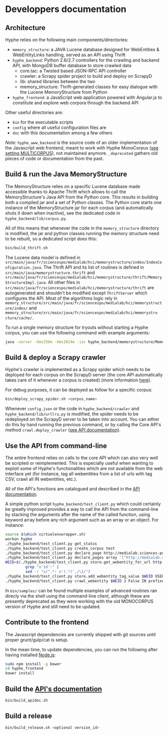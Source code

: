 # Developpers documentation

## Architecture

Hyphe relies on the following main components/directories:

- `memory_structure`: a JAVA Lucene database designed for WebEntities & WebEntityLinks handling, served as an API using Thrift
- `hyphe_backend`: Python 2.6/2.7 controllers for the crawling and backend API, with MongoDB buffer database to store crawled data
  + core.tac: a Twisted based JSON-RPC API controller
  + crawler: a Scrapy spider project to build and deploy on ScrapyD
  + lib: shared libraries between the two
  + memory_structure: Thrift-generated classes for easy dialogue with the Lucene MemoryStructure from Python
- `hyphe_frontend`: a JavaScript web application powered with Angular.js to constitute and explore web corpora through the backend API

Other useful directories are:
- `bin` for the executable scripts
- `config` where all useful configuration files are
- `doc` with this documentation among a few others

_Note:_ `hyphe_www_backend` is the source code of an older implementation of the Javascript web frontend, meant to work with Hyphe MonoCorpus ([see setting MULTICORPUS](config.md)), not maintained anymore. `_deprecated` gathers old pieces of code or documentation from the past.


## Build & run the Java MemoryStructure

The MemoryStructure relies on a specific Lucene database made accessible thanks to Apache Thrift which allows to call the MemoryStructure's Java API from the Python core. This results in building both a compiled jar and a set of Python classes. The Python core starts one instance of the MemoryStructure jar for each corpus (and automatically shuts it down when inactive), see the dedicated code in `hyphe_backend/lib/corpus.py`.

All of this means that whenever the code in the `memory_structure` directory is modified, the jar and python classes running the memory structure need to be rebuilt, so a dedicated script does this:
```bash
bin/build_thrift.sh
```

The Lucene data model is defined in `src/main/java/fr/sciencespo/medialab/hci/memorystructure/index/IndexConfiguration.java`.
The Thrift API and its list of routines is defined in `src/main/java/memorystructure.thrift` and `src/main/java/fr/sciencespo/medialab/hci/memorystructure/thrift/MemoryStructureImpl.java`. All other files in `src/main/java/fr/sciencespo/medialab/hci/memorystructure/thrift` are autogenerated and shouldn't be modified except `ThriftServer` which configures the API.
Most of the algorithms logic rely in `memory_structure/src/main/java/fr/sciencespo/medialab/hci/memorystructure/index/` and `memory_structure/src/main/java/fr/sciencespo/medialab/hci/memorystru
cture/cache/`.

To run a single memory structure for tryouts without starting a Hyphe corpus, you can use the following command with example arguments:
```bash
java -server -Xms256m -Xmx1024m -jar hyphe_backend/memorystructure/MemoryStructureExecutable.jar log.level=DEBUG thrift.port=13500 corpus=TEST
```


## Build & deploy a Scrapy crawler

Hyphe's crawler is implemented as a Scrapy spider which needs to be deployed for each corpus on the ScrapyD server (the core API automatically takes care of it whenever a corpus is created) (more information [here](https://github.com/medialab/Hypertext-Corpus-Initiative/wiki/Scrapy-implementation-proposal)).

For debug purposes, it can be deployed as follow for a specific corpus:
```bash
bin/deploy_scrapy_spider.sh <corpus_name>
```

Whenever `config.json` or the code in `hyphe_backend/crawler` and `hyphe_backend/lib/urllru.py` is modified, the spider needs to be redeployed on the ScrapyD server to be taken into account. You can either do this by hand running the previous command, or by calling the Core API's method `crawl.deploy_crawler` ([see API documentation](api.md#commands-for-namespace-crawl)).


## Use the API from command-line

The entire frontend relies on calls to the core API which can also very well be scripted or reimplemented. This is especially useful when wanting to exploit some of Hyphe's functionalities which are not available from the web interface yet (for instance, tag all webentities from a list of urls with tag CSV, crawl all IN webentities, etc.).

All of the API's fonctions are catalogued and described in the [API documentation](api.md).

A simple python script `hyphe_backend/test_client.py` which could certainly be greatly improved provides a way to call the API from the command-line by stacking the arguments after the name of the called function, using keyword array before any rich argument such as an array or an object. For instance:

```bash
source $(which virtualenvwrapper.sh)
workon hyphe
./hyphe_backend/test_client.py get_status
./hyphe_backend/test_client.py create_corpus test
./hyphe_backend/test_client.py declare_page http://medialab.sciences-po.fr test
./hyphe_backend/test_client.py declare_pages array '["http://medialab.sciences-po.fr", "http://www.sciences-po.fr"]' test
WEID=$(./hyphe_backend/test_client.py store.get_webentity_for_url http://medialab.sciences-po.fr test |
         grep "u'id':" |
         sed -r "s/^.*: u'(.*)',/\1/")
./hyphe_backend/test_client.py store.add_webentity_tag_value $WEID USER MyTags GreatValue test
./hyphe_backend/test_client.py crawl_webentity $WEID 1 False IN prefixes array '{}' test
```

In `bin/samples/` can be found multiple examples of advanced routines ran direcly via the shell using the command-line client, although these are presently deprecated as they were working with the old MONOCORPUS version of Hyphe and still need to be updated.


## Contribute to the frontend

The Javascript dependencies are currently shipped with git sources until proper grunt/gulp/cat is setup.

In the mean time, to update dependencies, you can run the following after having installed [Node.js](https://nodejs.org/download/):
```bash
sudo npm install -g bower
cd hyphe_frontend
bower install
```


## Build the [API's documentation](api.md)

```bash
bin/build_apidoc.sh
```


## Build a release

```bash
bin/build_release.sh <optional version_id>
```

